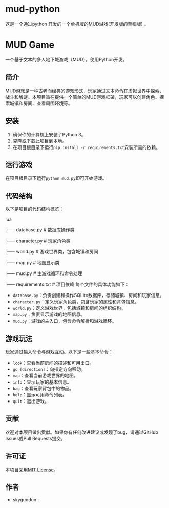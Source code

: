 # mud-python
这是一个通过python 开发的一个单机版的MUD游戏(开发版的草稿版) 。
# MUD Game
一个基于文本的多人地下城游戏（MUD），使用Python开发。
## 简介
MUD游戏是一种古老而经典的游戏形式，玩家通过文本命令在虚拟世界中探索、战斗和解谜。本项目旨在提供一个简单的MUD游戏框架，玩家可以创建角色、探索城镇和房间、查看周围环境等。
## 安装
1. 确保你的计算机上安装了Python 3。
2. 克隆或下载此项目到本地。
3. 在项目根目录下运行`pip install -r requirements.txt`安装所需的依赖。

## 运行游戏
在项目根目录下运行`python mud.py`即可开始游戏。

## 代码结构
以下是项目的代码结构概览：

lua

├── database.py          # 数据库操作类

├── character.py         # 玩家角色类

├── world.py             # 游戏世界类，包含城镇和房间

├── map.py               # 地图显示类

├── mud.py               # 主游戏循环和命令处理

└── requirements.txt    # 项目依赖
每个文件的具体功能如下：

- `database.py`：负责创建和操作SQLite数据库，存储城镇、房间和玩家信息。
- `character.py`：定义玩家角色类，包含玩家的属性和背包信息。
- `world.py`：定义游戏世界，包括城镇和房间的组织结构。
- `map.py`：负责显示游戏的地图信息。
- `mud.py`：游戏的主入口，包含命令解析和游戏循环。

## 游戏玩法
玩家通过输入命令与游戏互动。以下是一些基本命令：
- `look`：查看当前房间的描述和可用出口。
- `go [direction]`：向指定方向移动。
- `map`：查看当前游戏世界的地图。
- `info`：显示玩家的基本信息。
- `bag`：查看玩家背包中的物品。
- `help`：显示可用命令列表。
- `quit`：退出游戏。

## 贡献
欢迎对本项目做出贡献。如果你有任何改进建议或发现了bug，请通过GitHub Issues或Pull Requests提交。

## 许可证
本项目采用[MIT License](LICENSE)。

## 作者
- skyguodun - 

